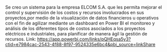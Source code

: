 Se creo un sistema para la empresa ELCOM S.A. que les permita mejorar el
control y supervisión de los costos y recursos involucrados en sus
proyectos,por medio de la visualización de datos financieros u operativos con el fin de
agilizar mediante un dashboard en Power BI el monitoreo y análisis de los
diferentes tipos de costos asociados a los proyectos eléctricos e industriales,
para planificar de manera ágil la gestión de recursos.
Link:
https://app.powerbi.com/links/pQHEqsa5y3?ctid=e7984cac-2543-4f88-8f97-9524335e6bc4&pbi_source=linkShare
